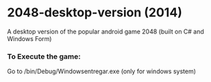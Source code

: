 # 2048-desktop-version (2014)
A desktop version of the popular android game 2048 (built on C# and Windows Form)

### To Execute the game:
Go to /bin/Debug/Windowsentregar.exe (only for windows system)
